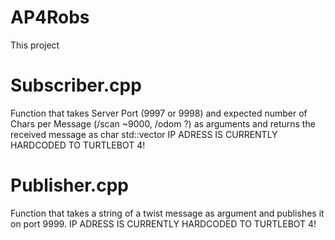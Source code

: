 # AP4Robs
This project 

# Subscriber.cpp
Function that takes Server Port (9997 or 9998) and expected number of Chars per Message (/scan ~9000, /odom ?) as arguments and returns the received message as char std::vector IP ADRESS IS CURRENTLY HARDCODED TO TURTLEBOT 4!

# Publisher.cpp
Function that takes a string of a twist message as argument and publishes it on port 9999. IP ADRESS IS CURRENTLY HARDCODED TO TURTLEBOT 4!
